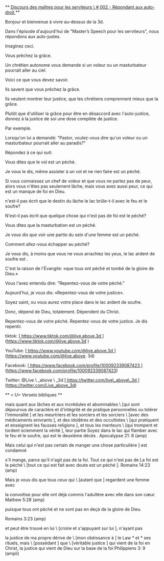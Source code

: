 ** <u> Discours des maîtres pour les serviteurs \ # 002 - Répondant aux
auto-droit </u> **

Bonjour et bienvenue à vivre au-dessus de la 3d.

Dans l'épisode d'aujourd'hui de "Master’s Speech pour les serviteurs", nous répondons aux
auto-justes.

Imaginez ceci.

Vous prêchez la grâce.

Un chrétien autonome vous demande si un voleur ou un masturbateur pourrait aller
au ciel.

Voici ce que vous devez savoir.

Ils savent que vous prêchez la grâce.

Ils veulent montrer leur justice, que les chrétiens
comprennent mieux que la grâce.

Plutôt que d'utiliser la grâce pour être en désaccord avec l'auto-justice, donnez à
la justice de soi une dose complète de justice.

Par exemple.

Lorsqu'on lui a demandé: "Pastor, voulez-vous dire qu'un voleur ou un masturbateur pourrait aller
au paradis?"

Répondez à ce qui suit:

Vous dites que le vol est un péché.

Je vous le dis, même assister à un vol et ne rien faire est un péché.

Si vous connaissez un chef de voleur et que vous ne parlez pas de peur, alors vous
n'êtes pas seulement lâche, mais vous avez aussi peur, ce qui est un manque de foi
en Dieu.

n'est-il pas écrit que le destin du lâche le lac brûle-t-il
avec le feu et le soufre?

N'est-il pas écrit que quelque chose qui n'est pas de foi est le péché?

Vous dites que la masturbation est un péché.

Je vous dis que voir une partie du sein d'une femme est un péché.

Comment allez-vous échapper au péché?

Je vous dis, à moins que vous ne vous arrachiez les yeux, le lac ardent de soufre est
.

C'est la raison de l'Évangile: «que tous ont péché et tombé
de la gloire de Dieu.»

Vous l'avez entendu dire: "Repentez-vous de votre péché."

Aujourd'hui, je vous dis: «Repentez-vous de votre justice».

Soyez saint, ou vous aurez votre place dans le lac ardent de soufre.

Donc, dépend de Dieu, totalement. Dépendent du Christ.

Repentez-vous de votre péché. Repentez-vous de votre justice. Je dis repentir.

tiktok:
[<u> https://www.tiktok.com/@live.above.3d </u>] (https://www.tiktok.com/@live.above.3d )

YouTube:
[<u> https://www.youtube.com/@live.above.3d </u>] (https://www.youtube.com/@live.above. 3d)

Facebook:
[<u> https://www.facebook.com/profile/100092339087423 </u>] (https://www.facebook.com/profile/100092339087423)

Twitter: @Live \ _above \ _3d
[<u> https://twitter.com/live\_above\_3d </u>] (https://twitter.com/Live_above_3d)

** < U> Versets bibliques </u> **

mais quant aux lâches et aux incrédules et abominables \ [qui sont dépourvus
de caractère et d'intégrité et de pratique personnelles ou tolérer l'immoralité \] et les meurtriers et les sorciers et les sorciers \ [avec des médicaments enivrants \],
et des idolâtres et des occultistes \ [qui pratiquent et enseignent les fausses religions \],
et tous les menteurs \ [qui trompent et tordent sciemment la vérité \], leur partie
Soyez dans le lac qui flamber avec le feu et le soufre, qui est le deuxième décès
.
Apocalypse 21: 8 (amp)

Mais celui qui n'est pas certain de manger une chose particulière \] est condamné

s'il mange, parce qu'il n'agit pas de la foi. Tout ce qui n'est pas de
La foi est le péché \ [tout ce qui est fait avec doute est un péché \].
Romains 14:23 (amp)

Mais je vous dis que tous ceux qui \ [autant que \] regardent une femme avec

la convoitise pour elle ont déjà commis l'adultère avec elle dans son cœur.
Mathew 5:28 (amp)

puisque tous ont péché et ne sont pas en deçà de la gloire de Dieu.

Romains 3:23 (amp)

et peut être trouvé en lui \ [croire et s'appuyant sur lui \], n'ayant pas

la justice de ma propre dérive de \ [mon obéissance à \] le   Law * et * ses rituels, mais \ [possédant \] que \ [véritable justice \]
qui vient de la foi en Christ, la justice qui vient de
Dieu sur la base de la foi
Philippiens 3: 9 (ampli)
